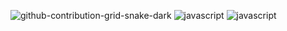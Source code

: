 ![github-contribution-grid-snake-dark](https://github.com/itsjokerdev/jokerdev/assets/66173577/396d21c6-2a76-4356-98b4-f84ecc6cf3fe)
![javascript](https://img.shields.io/badge/javascript-yellow?style=for-the-badge&logo=javascript&logoColor=white)
![javascript](https://img.shields.io/badge/typescript-blue?style=for-the-badge&logo=typescript&logoColor=white)

